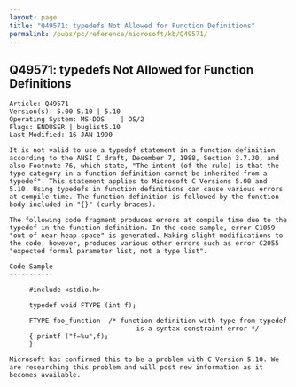 ```yaml
---
layout: page
title: "Q49571: typedefs Not Allowed for Function Definitions"
permalink: /pubs/pc/reference/microsoft/kb/Q49571/
---
```


## Q49571: typedefs Not Allowed for Function Definitions

	Article: Q49571
	Version(s): 5.00 5.10 | 5.10
	Operating System: MS-DOS    | OS/2
	Flags: ENDUSER | buglist5.10
	Last Modified: 16-JAN-1990
	
	It is not valid to use a typedef statement in a function definition
	according to the ANSI C draft, December 7, 1988, Section 3.7.30, and
	also Footnote 76, which state, "The intent (of the rule) is that the
	type category in a function definition cannot be inherited from a
	typedef". This statement applies to Microsoft C Versions 5.00 and
	5.10. Using typedefs in function definitions can cause various errors
	at compile time. The function definition is followed by the function
	body included in "{}" (curly braces).
	
	The following code fragment produces errors at compile time due to the
	typedef in the function definition. In the code sample, error C1059
	"out of near heap space" is generated. Making slight modifications to
	the code, however, produces various other errors such as error C2055
	"expected formal parameter list, not a type list".
	
	Code Sample
	-----------
	
	     #include <stdio.h>
	
	     typedef void FTYPE (int f);
	
	     FTYPE foo_function  /* function definition with type from typedef
	                                is a syntax constraint error */
	     { printf ("f=%u",f);
	     }
	
	Microsoft has confirmed this to be a problem with C Version 5.10. We
	are researching this problem and will post new information as it
	becomes available.
